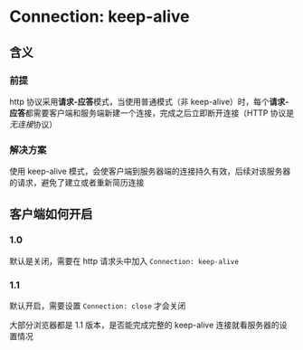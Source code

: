 # Connection: keep-alive

## 含义

### 前提

http 协议采用**请求-应答**模式，当使用普通模式（非 keep-alive）时，每个**请求-应答**都需要客户端和服务端新建一个连接，完成之后立即断开连接（HTTP 协议是*无连接*协议）

### 解决方案

使用 keep-alive 模式，会使客户端到服务器端的连接持久有效，后续对该服务器的请求，避免了建立或者重新简历连接

## 客户端如何开启

### 1.0

默认是关闭，需要在 http 请求头中加入 `Connection: keep-alive`

### 1.1

默认开启，需要设置 `Connection: close` 才会关闭

大部分浏览器都是 1.1 版本，是否能完成完整的 keep-alive 连接就看服务器的设置情况
